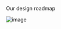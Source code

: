Our design roadmap

![image](https://github.com/user-attachments/assets/21ccd404-f60c-4ec8-86e1-a4fc8bed49f7)
